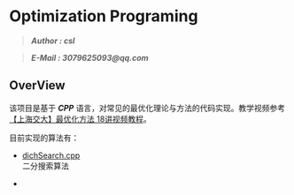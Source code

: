 # Optimization Programing
>___Author : csl___  

>___E-Mail : 3079625093@qq.com___

## OverView

该项目是基于 ___CPP___ 语言，对常见的最优化理论与方法的代码实现。教学视频参考
[【上海交大】最优化方法 18讲视频教程](https://www.bilibili.com/video/BV1nx411x7dY?p=1)。  

目前实现的算法有：   
+ [dichSearch.cpp](./src/dichSearch.cpp)   
    二分搜索算法

+ 